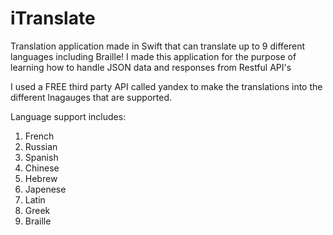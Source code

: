 # iTranslate
Translation application made in Swift that can translate up to 9 different languages including Braille!
I made this application for the purpose of learning how to handle JSON data and responses from Restful API's

I used a FREE third party API called yandex to make the translations into the different lnagauges that are supported.

Language support includes: 
  1. French
  2. Russian
  3. Spanish
  4. Chinese
  5. Hebrew
  6. Japenese
  7. Latin
  8. Greek
  9. Braille
